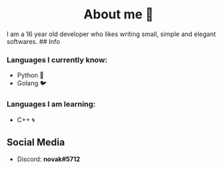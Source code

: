 <h1 align="center">About me 🦅</h1>
I am a 16 year old developer who likes writing small, simple and elegant softwares.
## Info

### Languages I currently know:

- Python 🐍
- Golang 🐦

### Languages I am learning:

- C++ 🌀

## Social Media

- Discord: **novak#5712**
